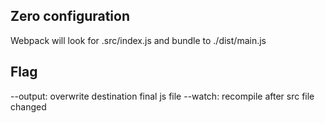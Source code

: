 ## Zero configuration
Webpack will look for .src/index.js and bundle to ./dist/main.js
## Flag
--output: overwrite destination final js file
--watch: recompile after src file changed